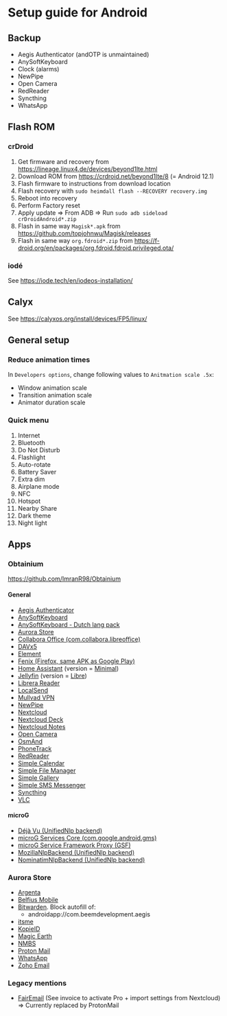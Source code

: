 # Setup guide for Android

## Backup

- Aegis Authenticator (andOTP is unmaintained)
- AnySoftKeyboard
- Clock (alarms)
- NewPipe
- Open Camera
- RedReader
- Syncthing
- WhatsApp

## Flash ROM

### crDroid

1. Get firmware and recovery from https://lineage.linux4.de/devices/beyond1lte.html
2. Download ROM from https://crdroid.net/beyond1lte/8 (= Android 12.1)
3. Flash firmware to instructions from download location
4. Flash recovery with `sudo heimdall flash --RECOVERY recovery.img`
5. Reboot into recovery
6. Perform Factory reset
7. Apply update => From ADB => Run `sudo adb sideload crDroidAndroid*.zip`
8. Flash in same way `Magisk*.apk` from https://github.com/topjohnwu/Magisk/releases
9. Flash in same way `org.fdroid*.zip` from https://f-droid.org/en/packages/org.fdroid.fdroid.privileged.ota/

### iodé

See https://iode.tech/en/iodeos-installation/

## Calyx

See https://calyxos.org/install/devices/FP5/linux/

## General setup

### Reduce animation times

In `Developers options`, change following values to `Anitmation scale .5x`:

- Window animation scale
- Transition animation scale
- Animator duration scale

### Quick menu

1. Internet
1. Bluetooth
1. Do Not Disturb
1. Flashlight
1. Auto-rotate
1. Battery Saver
1. Extra dim
1. Airplane mode
1. NFC
1. Hotspot
1. Nearby Share
1. Dark theme
1. Night light

## Apps

### Obtainium

https://github.com/ImranR98/Obtainium

#### General

- [Aegis Authenticator](https://github.com/beemdevelopment/Aegis)
- [AnySoftKeyboard](https://github.com/AnySoftKeyboard/AnySoftKeyboard)
- [AnySoftKeyboard - Dutch lang pack](https://f-droid.org/packages/com.anysoftkeyboard.languagepack.dutch_oss/)
- [Aurora Store](https://gitlab.com/AuroraOSS/AuroraStore)
- [Collabora Office (com.collabora.libreoffice)](https://www.collaboraoffice.com/downloads/fdroid/repo/)
- [DAVx5](https://github.com/bitfireAT/davx5-ose)
- [Element](https://github.com/vector-im/element-android)
- [Fenix (Firefox, same APK as Google Play)](https://ftp.mozilla.org/pub/fenix/releases/)
- [Home Assistant](https://github.com/home-assistant/android) (version = [Minimal](https://companion.home-assistant.io/docs/core/android-flavors/))
- [Jellyfin](https://github.com/jellyfin/jellyfin-android) (version = [Libre](https://github.com/jellyfin-archive/jellyfin-android-original/issues/331#issuecomment-623391632))
- [Librera Reader](https://github.com/foobnix/LibreraReader)
- [LocalSend](https://github.com/localsend/localsend)
- [Mullvad VPN](https://github.com/mullvad/mullvadvpn-app)
- [NewPipe](https://github.com/TeamNewPipe/NewPipe)
- [Nextcloud](https://github.com/nextcloud/android)
- [Nextcloud Deck](https://f-droid.org/en/packages/it.niedermann.nextcloud.deck/)
- [Nextcloud Notes](https://f-droid.org/en/packages/it.niedermann.owncloud.notes/)
- [Open Camera](https://sourceforge.net/projects/opencamera/files/)
- [OsmAnd](https://f-droid.org/en/packages/net.osmand.plus)
- [PhoneTrack](https://f-droid.org/packages/net.eneiluj.nextcloud.phonetrack)
- [RedReader](https://github.com/QuantumBadger/RedReader)
- [Simple Calendar](https://github.com/SimpleMobileTools/Simple-Calendar)
- [Simple File Manager](https://github.com/SimpleMobileTools/Simple-File-Manager)
- [Simple Gallery](https://github.com/SimpleMobileTools/Simple-Gallery)
- [Simple SMS Messenger](https://github.com/SimpleMobileTools/Simple-SMS-Messenger)
- [Syncthing](https://github.com/syncthing/syncthing-android)
- [VLC](https://videolan.org)

#### microG

- [Déjà Vu (UnifiedNlp backend)](https://github.com/n76/DejaVu)
- [microG Services Core (com.google.android.gms)](https://github.com/microg/GmsCore/releases)
- [microG Service Framework Proxy (GSF)](https://github.com/microg/GsfProxy)
- [MozillaNlpBackend (UnifiedNlp backend)](https://github.com/microg/IchnaeaNlpBackend)
- [NominatimNlpBackend (UnifiedNlp backend)](https://github.com/microg/NominatimGeocoderBackend)

### Aurora Store

- [Argenta](https://play.google.com/store/apps/details?id=be.argenta.bankieren)
- [Belfius Mobile](https://play.google.com/store/apps/details?id=be.belfius.directmobile.android)
- [Bitwarden](https://play.google.com/store/apps/details?id=com.x8bit.bitwarden). Block autofill of:
  - androidapp://com.beemdevelopment.aegis
- [itsme](https://play.google.com/store/apps/details?id=be.bmid.itsme)
- [KopieID](https://play.google.com/store/apps/details?id=com.milvum.kopieid)
- [Magic Earth](https://play.google.com/store/apps/details?id=com.generalmagic.magicearth)
- [NMBS](https://play.google.com/store/apps/details?id=be.sncbnmbs.b2cmobapp)
- [Proton Mail](https://play.google.com/store/apps/details?id=ch.protonmail.android)
- [WhatsApp](https://play.google.com/store/apps/details?id=com.whatsapp)
- [Zoho Email](https://play.google.com/store/apps/details?id=com.zoho.mail)

### Legacy mentions

- [FairEmail](https://f-droid.org/en/packages/eu.faircode.email/) (See invoice to activate Pro + import settings from Nextcloud) => Currently replaced by ProtonMail
